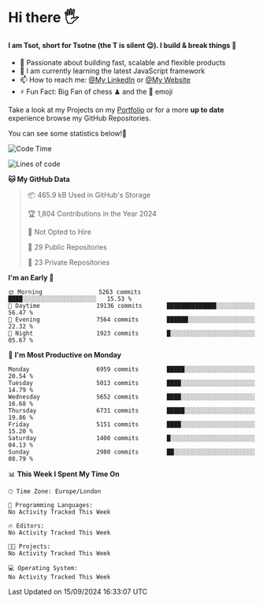 # Hi there :raised_hand_with_fingers_splayed:
#### I am Tsot, short for Tsotne (the T is silent :wink:). I build & break things :space_invader:
- :telescope: Passionate about building fast, scalable and flexible products
- :seedling: I am currently learning the latest JavaScript framework 
- :mailbox: How to reach me: [@My LinkedIn](https://www.linkedin.com/in/tsotne-gvadzabia/) or [@My Website](https://tsotne.co.uk/contact)
- :zap: Fun Fact: Big Fan of chess ♟ and the 👾 emoji

Take a look at my Projects on my [Portfolio](https://tsotne.co.uk/) or for a more **up to date** experience browse my GitHub Repositories.

You can see some statistics below!:space_invader:
<!--START_SECTION:waka-->
![Code Time](http://img.shields.io/badge/Code%20Time-761%20hrs%202%20mins-blue)

![Lines of code](https://img.shields.io/badge/From%20Hello%20World%20I%27ve%20Written-12.5%20million%20lines%20of%20code-blue)

**🐱 My GitHub Data** 

> 📦 465.9 kB Used in GitHub's Storage 
 > 
> 🏆 1,804 Contributions in the Year 2024
 > 
> 🚫 Not Opted to Hire
 > 
> 📜 29 Public Repositories 
 > 
> 🔑 23 Private Repositories 
 > 
**I'm an Early 🐤** 

```text
🌞 Morning                5263 commits        ████░░░░░░░░░░░░░░░░░░░░░   15.53 % 
🌆 Daytime                19136 commits       ██████████████░░░░░░░░░░░   56.47 % 
🌃 Evening                7564 commits        ██████░░░░░░░░░░░░░░░░░░░   22.32 % 
🌙 Night                  1923 commits        █░░░░░░░░░░░░░░░░░░░░░░░░   05.67 % 
```
📅 **I'm Most Productive on Monday** 

```text
Monday                   6959 commits        █████░░░░░░░░░░░░░░░░░░░░   20.54 % 
Tuesday                  5013 commits        ████░░░░░░░░░░░░░░░░░░░░░   14.79 % 
Wednesday                5652 commits        ████░░░░░░░░░░░░░░░░░░░░░   16.68 % 
Thursday                 6731 commits        █████░░░░░░░░░░░░░░░░░░░░   19.86 % 
Friday                   5151 commits        ████░░░░░░░░░░░░░░░░░░░░░   15.20 % 
Saturday                 1400 commits        █░░░░░░░░░░░░░░░░░░░░░░░░   04.13 % 
Sunday                   2980 commits        ██░░░░░░░░░░░░░░░░░░░░░░░   08.79 % 
```


📊 **This Week I Spent My Time On** 

```text
🕑︎ Time Zone: Europe/London

💬 Programming Languages: 
No Activity Tracked This Week

🔥 Editors: 
No Activity Tracked This Week

🐱‍💻 Projects: 
No Activity Tracked This Week

💻 Operating System: 
No Activity Tracked This Week
```


 Last Updated on 15/09/2024 16:33:07 UTC
<!--END_SECTION:waka-->
